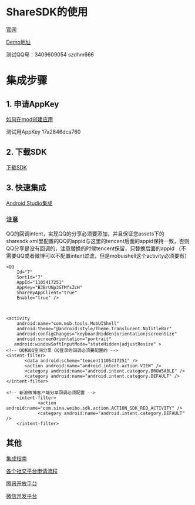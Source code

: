# ShareSDK的使用 #
[官网](http://www.mob.com)

[Demo地址](https://github.com/uncleleonfan/ShareSDKDemo)

测试QQ号：3409609054 szdhm666 

# 集成步骤 #

## 1. 申请AppKey ##
[如何在mod创建应用](http://bbs.mob.com/forum.php?mod=viewthread&tid=8212)

测试用AppKey 17a2846dca760

## 2. 下载SDK ##

[下载SDK](http://www.mob.com/#/downloadDetail/ShareSDK/android)

## 3. 快速集成 ##
[Android Studio集成](http://bbs.mob.com/forum.php?mod=viewthread&tid=22130)


### 注意 ###
QQ的回调intent，实现QQ的分享必须要添加，并且保证您assets下的sharesdk.xml里配置的QQ的appid与这里的tencent后面的appid保持一致，否则QQ分享是没有回调的，注意替换的时候tencent保留，只替换后面的appid （不需要QQ或者微博可以不配置intent过滤，但是mobuishell这个activity必须要有）

	<QQ
        Id="7"
        SortId="7"
		AppId="1105417251"
		AppKey="B3BrUNp3GTMfsZcH"
        ShareByAppClient="true"
        Enable="true" />



	<activity
        android:name="com.mob.tools.MobUIShell"
        android:theme="@android:style/Theme.Translucent.NoTitleBar"
        android:configChanges="keyboardHidden|orientation|screenSize"
        android:screenOrientation="portrait"
       android:windowSoftInputMode="stateHidden|adjustResize" >
 	<!-- QQ和QQ空间分享 QQ登录的回调必须要配置的 -->
    <intent-filter>
           <data android:scheme="tencent1105417251" />
           <action android:name="android.intent.action.VIEW" />
           <category android:name="android.intent.category.BROWSABLE" />
           <category android:name="android.intent.category.DEFAULT" />
    </intent-filter>

    <!-- 新浪微博客户端分享回调必须配置 -->
        <intent-filter>
                <action android:name="com.sina.weibo.sdk.action.ACTION_SDK_REQ_ACTIVITY" />
                <category android:name="android.intent.category.DEFAULT" />
        </intent-filter>
 </activity>





## 其他 ##
[集成指南](http://wiki.mob.com/Android_%E5%BF%AB%E9%80%9F%E9%9B%86%E6%88%90%E6%8C%87%E5%8D%97/)

[各个社交平台申请流程](http://bbs.mob.com/forum.php?mod=viewthread&tid=30&extra=page%3D1)

[腾讯开放平台](http://open.qq.com/)

[微信开发平台](https://open.weixin.qq.com/)